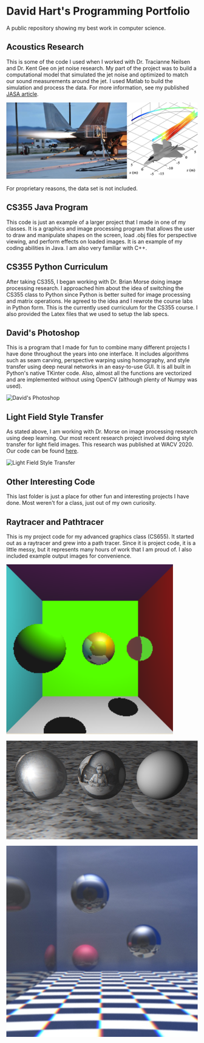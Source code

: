 # David Hart's Programming Portfolio
A public repository showing my best work in computer science.

## Acoustics Research

This is some of the code I used when I worked with Dr. Tracianne Neilsen and Dr. Kent Gee 
on jet noise research. My part of the project was to build a computational model that simulated
the jet noise and optimized to match our sound measurements around the jet. I used Matlab to
build the simulation and process the data. For more information, see my published [JASA article](http://asa.scitation.org/doi/abs/10.1121/1.4806567).

![Acoustics Research](https://github.com/incrl/portfolio/blob/master/Acoustics%20Research/Visualization.png)

For proprietary reasons, the data set is not included.

## CS355 Java Program

This code is just an example of a larger project that I made in one of my classes.
It is a graphics and image processing program that allows the user to draw and manipulate shapes
on the screen, load .obj files for perspective viewing, and perform effects on loaded images.
It is an example of my coding abilities in Java. I am also very familiar with C++.

## CS355 Python Curriculum

After taking CS355, I began working with Dr. Brian Morse doing image processing research. I approached
him about the idea of switching the CS355 class to Python since Python is better suited for image
processing and matrix operations. He agreed to the idea and I rewrote the course labs in Python form.
This is the currently used curriculum for the CS355 course. I also provided the Latex files that
we used to setup the lab specs.

## David's Photoshop

This is a program that I made for fun to combine many different projects I have done throughout the years into one interface. It includes algorithms such as seam carving, perspective warping using homography, and style transfer using deep neural networks in an easy-to-use GUI. It is all built in Python's native TKinter code.
Also, almost all the functions are vectorized and are implemented without using OpenCV (although plenty of Numpy was used).

![David's Photoshop](https://github.com/incrl/portfolio/blob/master/David's%20Photoshop/Visualization.gif)

## Light Field Style Transfer

As stated above, I am working with Dr. Morse on image processing research using deep learning. Our most recent research project involved doing style transfer for light field images. This research was published at WACV 2020. Our code can be found [here]().

![Light Field Style Transfer](https://github.com/davidmhart/portfolio/blob/master/LightFieldExample.png)

## Other Interesting Code

This last folder is just a place for other fun and interesting projects I have done. Most weren't for a class, just out of my own curiosity.

## Raytracer and Pathtracer

This is my project code for my advanced graphics class (CS655). It started out as a raytracer and grew into a path tracer.
Since it is project code, it is a little messy, but it represents many hours of work that I am proud of.
I also included example output images for convenience. 

![Ray Tracer Example 1](https://github.com/incrl/portfolio/blob/master/Raytracer%20and%20Pathtracer/Example%20Outputs/Lab2Example3.png)

![Ray Tracer Example 1](https://github.com/incrl/portfolio/blob/master/Raytracer%20and%20Pathtracer/Example%20Outputs/Lab3Example1.png)

![Path Tracer Example](https://github.com/incrl/portfolio/blob/master/Raytracer%20and%20Pathtracer/Example%20Outputs/Lab4Example2.png)
